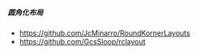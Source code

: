 ##### 圆角化布局

- https://github.com/JcMinarro/RoundKornerLayouts
- https://github.com/GcsSloop/rclayout

